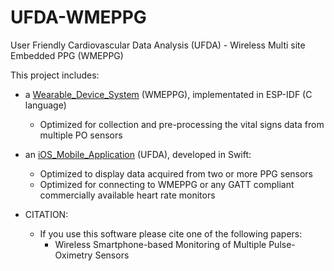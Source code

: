 # UFDA-WMEPPG
User Friendly Cardiovascular Data Analysis (UFDA) - Wireless Multi site Embedded PPG (WMEPPG)

This project includes:
  - a [Wearable_Device_System] (WMEPPG), implementated in ESP-IDF (C language)
    - Optimized for collection and pre-processing the vital signs data from multiple PO sensors
  - an [iOS_Mobile_Application] (UFDA), developed in Swift:
    - Optimized to display data acquired from two or more PPG sensors
    - Optimized for connecting to WMEPPG or any GATT compliant commercially available heart rate monitors
    
    

- CITATION:
    - If you use this software please cite one of the following papers:
        - Wireless Smartphone-based Monitoring of Multiple Pulse-Oximetry Sensors


[Wearable_Device_System]: Wearable_Device_System
[iOS_Mobile_Application]: iOS_Mobile_Application
